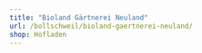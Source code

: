 ```yaml
---
title: "Bioland Gärtnerei Neuland"
url: /bollschweil/bioland-gaertnerei-neuland/
shop: Hofladen
---
```

